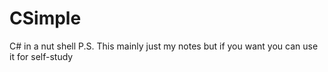 # CSimple
C# in a nut shell
P.S. This mainly just my notes but if you want
you can use it for self-study
